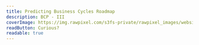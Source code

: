 ```yaml
---
title: Predicting Business Cycles Roadmap
description: BCP - III
coverImage: https://img.rawpixel.com/s3fs-private/rawpixel_images/website_content/pd223-pdzhengyan00044-image.jpg?w=1000&dpr=1&fit=default&crop=default&q=65&vib=3&con=3&usm=15&bg=F4F4F3&ixlib=js-2.2.1&s=a3aa8ff9a6a62f81a96500e558ece500
readButton: Curious?
readable: true
---
```

